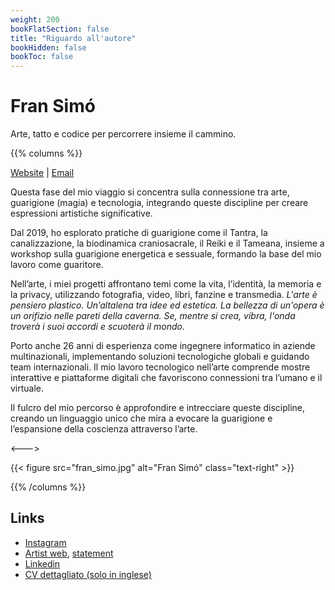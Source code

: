 ```yaml
---
weight: 200
bookFlatSection: false
title: "Riguardo all'autore"
bookHidden: false
bookToc: false
---
```


# Fran Simó

Arte, tatto e codice per percorrere insieme il cammino.

{{% columns %}}

[Website](https://fransimo.info) | [Email](mailto:contact@fransimo.info)

Questa fase del mio viaggio si concentra sulla connessione tra arte, guarigione (magia) e tecnologia, integrando queste
discipline per creare espressioni artistiche significative.

Dal 2019, ho esplorato pratiche di guarigione come il Tantra, la canalizzazione, la biodinamica craniosacrale, il Reiki
e il Tameana, insieme a workshop sulla guarigione energetica e sessuale, formando la base del mio lavoro come guaritore.

Nell’arte, i miei progetti affrontano temi come la vita, l’identità, la memoria e la privacy, utilizzando fotografia,
video, libri, fanzine e transmedia. _L'arte è pensiero plastico. Un’altalena tra idee ed estetica. La bellezza di
un'opera è un orifizio nelle pareti della caverna. Se, mentre si crea, vibra, l'onda troverà i suoi accordi e scuoterà il
mondo._

Porto anche 26 anni di esperienza come ingegnere informatico in aziende multinazionali, implementando soluzioni
tecnologiche globali e guidando team internazionali. Il mio lavoro tecnologico nell’arte comprende mostre interattive e
piattaforme digitali che favoriscono connessioni tra l’umano e il virtuale.

Il fulcro del mio percorso è approfondire e intrecciare queste discipline, creando un linguaggio unico che mira a
evocare la guarigione e l’espansione della coscienza attraverso l’arte.

<--->

{{< figure src="fran_simo.jpg" alt="Fran Simó" class="text-right" >}}

{{% /columns %}}

## Links

- [Instagram](https://www.instagram.com/fransimo)
- [Artist web](https://fransimo.info/), [statement](https://fransimo.info/es/statement/)
- [Linkedin](https://www.linkedin.com/in/fransimo/)
- [CV dettagliato (solo in inglese)](https://fransimo.info/docs/cv/detailed_cv/)







